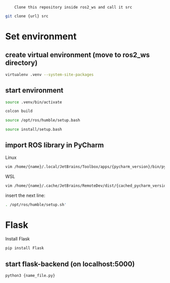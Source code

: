         Clone this repository inside ros2_ws and call it src
```bash
git clone {url} src
```

# Set environment 

## create virtual environment (move to ros2_ws directory)
```bash
virtualenv .venv --system-site-packages
```

## start environment
```bash
source .venv/bin/activate

colcon build 

source /opt/ros/humble/setup.bash

source install/setup.bash
```

## import ROS library in PyCharm
Linux
```bash
vim /home/{name}/.local/JetBrains/Toolbox/apps/{pycharm_version}/bin/pycharm.sh
```

WSL
```bash
vim /home/{name}/.cache/JetBrains/RemoteDev/dist/{cached_pycharm_version}/bin/pycharm.sh
```

insert the next line:
```bash
. /opt/ros/humble/setup.sh' 
```


# Flask 

Install Flask

```bash
pip install Flask
```
## start flask-backend (on localhost:5000)

```bash
python3 {name_file.py}
```
